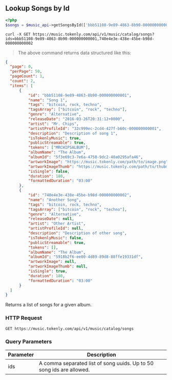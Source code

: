 ## Lookup Songs by Id

```php
<?php
$songs = $music_api->getSongsById(['bbb51108-9e89-4863-8b90-000000000001', '740e4e3e-438e-45be-b98d-000000000002']);
```

```shell
curl -X GET https://music.tokenly.com/api/v1/music/catalog/songs?ids=bbb51108-9e89-4863-8b90-000000000001,740e4e3e-438e-45be-b98d-000000000002
```

> The above command returns data structured like this:

```json
{
  "page": 0,
  "perPage": 50,
  "pageCount": 1,
  "count": 2,
  "items": [
      {
          "id": "bbb51108-9e89-4863-8b90-000000000001",
          "name": "Song 1",
          "tags": "bitcoin, rock, techno",
          "tagsArray": ["bitcoin", "rock", "techno"],
          "genre": "Alternative",
          "releaseDate": "2016-03-26T20:31:12+0000",
          "artist": "Mr. Chips",
          "artistProfileId": "32c999ec-2cd4-427f-b60c-000000000001",
          "description": "Description of song 1",
          "isTokenlyMusic": true,
          "publicStreamable": true,
          "tokens": ["MRCHIPSALBUM"],
          "albumName": "The Album",
          "albumId": "5f3e69c3-7e6a-4758-9dc2-40a0295afa46",
          "artworkImage": "https://music.tokenly.com/path/to/image.png",
          "artworkImageThumb": "https://music.tokenly.com/path/to/thubmnail_image.png",
          "isSingle": false,
          "duration": 180,
          "formattedDuration": "03:00"
      },
      {
          "id": "740e4e3e-438e-45be-b98d-000000000002",
          "name": "Another Song",
          "tags": "bitcoin, rock, techno",
          "tagsArray": ["bitcoin", "rock", "techno"],
          "genre": "Alternative",
          "releaseDate": null,
          "artist": "Other Artist",
          "artistProfileId": null,
          "description": "Description of other song",
          "isTokenlyMusic": false,
          "publicStreamable": true,
          "tokens": [],
          "albumName": "The Album",
          "albumId": "5918b2f6-ee00-4d89-89d8-88ffe19331df",
          "artworkImage": null,
          "artworkImageThumb": null,
          "isSingle": true,
          "duration": 180,
          "formattedDuration": "03:00"
      }
  ]
}

```

Returns a list of songs for a given album.

### HTTP Request

`GET https://music.tokenly.com/api/v1/music/catalog/songs`


### Query Parameters

Parameter | Description
--------- | -----------
ids       | A comma separated list of song uuids.  Up to 50 song ids are allowed.

